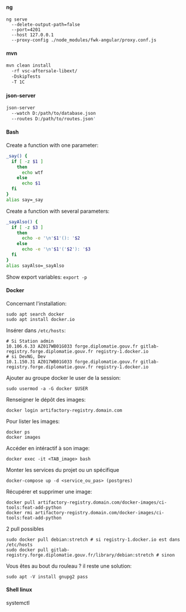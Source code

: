 #### ng
```shell
ng serve 
  --delete-output-path=false 
  --port=4201 
  --host 127.0.0.1 
  --proxy-config ./node_modules/fwk-angular/proxy.conf.js
```

#### mvn
```bash
mvn clean install 
  -rf vsc-aftersale-libext/ 
  -DskipTests 
  -T 1C
```

#### json-server
```bash
json-server 
  --watch D:/path/to/database.json 
  --routes D:/path/to/routes.json'
```

#### Bash
Create a function with one parameter:
```bash
_say() {
  if [ -z $1 ]
    then
      echo wtf
    else
      echo $1
  fi
}
alias say=_say
```

Create a function with several parameters:
```bash
_sayAlso() {
  if [ -z $3 ]
    then
      echo -e '\n'$1'(): '$2
    else
      echo -e '\n'$1'('$2'): '$3
  fi
}
alias sayAlso=_sayAlso
```

Show export variables: `export -p`

#### Docker
Concernant l'installation:
```
sudo apt search docker
sudo apt install docker.io 
```

Insérer dans `/etc/hosts`:
```
# Si Station admin
10.106.6.33	AZ017WB01G033 forge.diplomatie.gouv.fr gitlab-registry.forge.diplomatie.gouv.fr registry-1.docker.io
# si DevNG, Dev
10.1.150.31	AZ017WB01G033 forge.diplomatie.gouv.fr gitlab-registry.forge.diplomatie.gouv.fr registry-1.docker.io
```

Ajouter au groupe docker le user de la session:
```
sudo usermod -a -G docker $USER
```

Renseigner le dépôt des images: 
```
docker login artifactory-registry.domain.com
```

Pour lister les images: 
```
docker ps
docker images
```

Accéder en intéractif à son image:
```
docker exec -it <TAB_image> bash
```

Monter les services du projet ou un spécifique
```
docker-compose up -d <service_ou_pas> (postgres)
```

Récupérer et supprimer une image:
```
docker pull artifactory-registry.domain.com/docker-images/ci-tools:feat-add-python
docker rmi artifactory-registry.domain.com/docker-images/ci-tools:feat-add-python
```

2 pull possibles
```
sudo docker pull debian:stretch # si registry-1.docker.io est dans /etc/hosts
sudo docker pull gitlab-registry.forge.diplomatie.gouv.fr/library/debian:stretch # sinon
```

Vous êtes au bout du rouleau ? il reste une solution:
```
sudo apt -V install gnupg2 pass
```
#### Shell linux
systemctl
